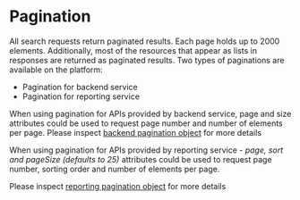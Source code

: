
# Pagination
All search requests return paginated results. Each page holds up to 2000 elements.  Additionally, most of the resources that appear as lists in responses are returned as paginated results. Two types of paginations are available on the platform:

* Pagination for backend service
* Pagination for reporting service

When using pagination for APIs provided by backend service, page and size attributes could be used to request page number and number of elements per page. Please inspect [backend pagination object](#backendPaginationObject) for more details

When using pagination for APIs provided by reporting service -  *page, sort and pageSize (defaults to 25)* attributes could be used to request page number, sorting order and number of elements per page. 

Please inspect [reporting pagination object](#reportingPaginationObject) for more details



